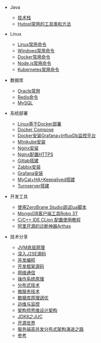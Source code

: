 * Java
  * [技术栈](java/framework.md)
  * [Hutool常用的工具类和方法](java/hutool.md)

* Linux
  * [Linux常用命令](linux/linux_command.md)
  * [Windows常用命令](linux/windows_command.md)
  * [Docker常用命令](linux/docker_command.md)
  * [Node.js常用命令](linux/node_command.md)
  * [Kubernetes常用命令](linux/kubernetes_command.md)

* 数据库
  * [Oracle常用](database/oracle_command.md)
  * [Redis命令](database/redis_command.md)
  * [MySQL](database/mysql_command.md)

* 系统部署
  * [Linux基于Docker部署](deploy/docker-deploy.md)
  * [Docker Compose](deploy/docker-compose-env.md)
  * [Docker安装Grafana+InfluxDb监控平台](deploy/docker-statsd-influxdb-grafana.md)
  * [Minikube安装](deploy/minikube.md)
  * [Nginx安装](deploy/nginx.md)
  * [Nginx配置HTTPS](deploy/nginx_https.md)
  * [Gitlab搭建](deploy/gitlab.md)
  * [Zabbix安装](deploy/zabbix5.0.md)
  * [Grafana安装](deploy/grafana7.3.4.md)
  * [MyCat+HA+Keepalived搭建](deploy/mycat.md)
  * [Turnserver搭建](deploy/turnserve.md)
  

* 开发工具
  * [使用ZeroBrane Studio调试lua脚本](tools/zerobrane.md)
  * [MongoDB客户端工具Robo 3T](tools/robo3t.md)
  * [C/C++ IDE CLion 配置使用教程](tools/clion.md)
  * [阿里开源的诊断神器Arthas](tools/arthas.md)

* 技术分享
  * [JVM底层原理](share/JVM底层原理.md)
  * [深入J2SE源码](share/深入J2SE源码.md)
  * [并发编程](share/并发编程.md)
  * [开发框架源码](share/开发框架源码.md)
  * [网络通信](share/网络通信.md)
  * [操作系统原理](share/操作系统原理.md)
  * [分布式技术](share/分布式技术.md)
  * [微服务技术](share/微服务技术.md)
  * [数据库原理调优](share/数据库原理调优.md)
  * [运维与监控](share/运维与监控.md)
  * [架构师思维设计架构](share/架构师思维设计架构.md)
  * [JDK8之JUC](share/JUC.md)
  * [开源世界](share/openSource.md)
  * [服务端高并发分布式架构演进之路](share/服务端高并发分布式架构演进之路.md)
  * [参考](share/参考.md)
